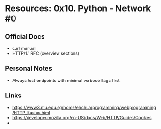 # Resources: 0x10. Python - Network #0

## Official Docs

- curl manual
- HTTP/1.1 RFC (overview sections)

## Personal Notes

- Always test endpoints with minimal verbose flags first

## Links

- https://www3.ntu.edu.sg/home/ehchua/programming/webprogramming/HTTP_Basics.html
- https://developer.mozilla.org/en-US/docs/Web/HTTP/Guides/Cookies
-
